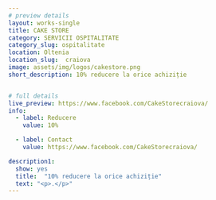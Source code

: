 ```yaml
---
# preview details
layout: works-single
title: CAKE STORE
category: SERVICII OSPITALITATE
category_slug: ospitalitate
location: Oltenia
location_slug:  craiova
image: assets/img/logos/cakestore.png
short_description: 10% reducere la orice achiziție


# full details
live_preview: https://www.facebook.com/CakeStorecraiova/
info:
  - label: Reducere
    value: 10%

  - label: Contact
    value: https://www.facebook.com/CakeStorecraiova/

description1:
  show: yes
  title:  "10% reducere la orice achiziție"
  text: "<p>.</p>"
---
```


